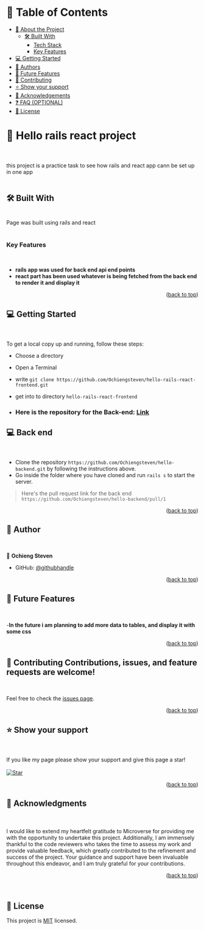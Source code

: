 # 📗 Table of Contents

- [📖 About the Project](#about-project)
  - [🛠 Built With](#built-with)
    - [Tech Stack](#tech-stack)
    - [Key Features](#key-features)
- [💻 Getting Started](#getting-started)
- [👥 Authors](#authors)
- [🔭 Future Features](#future-features)
- [🤝 Contributing](#contributing)
- [⭐️ Show your support](#support)
- [🙏 Acknowledgements](#acknowledgements)
- [❓ FAQ (OPTIONAL)](#faq)
- [📝 License](#license)


# 📖 Hello rails react project <a name="about-project"></a>
<br>


<br>
this project is a practice task to see how rails and react app cann be set up in one app<br>
<br>

## 🛠 Built With <a name="built-with"></a>
<br>


  <summary>Page was built using rails and react</summary>

<br>

### Key Features <a name="key-features"></a>

<br>

- **rails app was used for back end api end points**
- **react part has been used whatever is being fetched from the back end to render it and display it**


<p align="right">(<a href="#readme-top">back to top</a>)</p>


## 💻 Getting Started <a name="getting-started"></a>
<br>

To get a local copy up and running, follow these steps:
<br>
- Choose a directory
- Open a Terminal
- write `git clone https://github.com/Ochiengsteven/hello-rails-react-frontend.git`
- get into to directory `hello-rails-react-frontend`

- ### Here is the repository for the Back-end: [Link](https://github.com/Ochiengsteven/hello-backend)

## 💻 Back end <a name="getting-started"></a>
<br>

- Clone the  repository `https://github.com/Ochiengsteven/hello-backend.git` by following the instructions above.
- Go inside the folder where you have cloned and run `rails s` to start the server.

> Here's the pull request link for the back end `https://github.com/Ochiengsteven/hello-backend/pull/1`

<p align="right">(<a href="#readme-top">back to top</a>)</p>


## 👥 Author <a name="authors"></a>
<br>


👤 **Ochieng Steven**

- GitHub: [@githubhandle](https://github.com/Ochiengsteven)

<p align="right">(<a href="#readme-top">back to top</a>)</p>



## 🔭 Future Features <a name="future-features"></a>
<br>

-**In the future i am planning to add more data to tables, and display it with some css**


<p align="right">(<a href="#readme-top">back to top</a>)</p>


## 🤝 Contributing <a name="contributing"></a>Contributions, issues, and feature requests are welcome!
<br>

Feel free to check the [issues page](https://github.com/Ochiengsteven/hello-rails-react-frontend/issues).

<p align="right">(<a href="#readme-top">back to top</a>)</p>



## ⭐️ Show your support <a name="support"></a>
<br>

If you like my page please show your support and give this page a star!
<br>
<br>
[![Star](https://img.shields.io/github/stars/agneta1991/hello-rails-react?style=social)](https://github.com/Ochiengsteven/hello-rails-react-frontend)



<p align="right">(<a href="#readme-top">back to top</a>)</p>


## 🙏 Acknowledgments <a name="acknowledgements"></a>
<br>

<br>
I would like to extend my heartfelt gratitude to Microverse for providing me with the opportunity to undertake this project. Additionally, I am immensely thankful to the code reviewers who takes the time to assess my work and provide valuable feedback, which greatly contributed to the refinement and success of the project. Your guidance and support have been invaluable throughout this endeavor, and I am truly grateful for your contributions.

<p align="right">(<a href="#readme-top">back to top</a>)</p>
<br>

## 📝 License <a name="license"></a>

This project is [MIT](https://github.com/Ochiengsteven/hello-rails-react-frontend/blob/feature/LICENSE.md) licensed.
